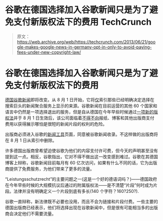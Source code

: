 # 谷歌在德国选择加入谷歌新闻只是为了避免支付新版权法下的费用 TechCrunch

> 原文：<https://web.archive.org/web/https://techcrunch.com/2013/06/21/google-makes-google-news-in-germany-opt-in-only-to-avoid-paying-fees-under-new-copyright-law/>

# 谷歌在德国选择加入谷歌新闻只是为了避免支付新版权法下的费用

[德国谷歌新闻](https://web.archive.org/web/20230131012526/https://news.google.de/)即将改变。从 8 月 1 日开始，它将[仅](https://web.archive.org/web/20230131012526/http://google-produkte.blogspot.de/2013/06/google-news-bleibt-offene-plattform-fuer-verlage.html)索引那些已经明确决定选择在搜索巨头的新闻聚合服务上显示的来源。谷歌新闻在目前运营的其他 60 个国家和语言中仍然是一项选择退出的服务，但是自从德国在今年早些时候通过[一项新的版权法](https://web.archive.org/web/20230131012526/https://techcrunch.com/2013/03/01/germany-passes-new-internet-copyright-law-after-watering-it-down-to-spare-google-from-having-to-pay/)并于 8 月 1 日生效后，该公司面临着[不得不向](https://web.archive.org/web/20230131012526/https://techcrunch.com/2013/01/30/leistungsschutzrecht-expert-hearing/)报纸、博客和其他出版商支付费用以获得展示哪怕是很短的新闻片段的权利的危险。

出版商必须进入谷歌的[新闻工具](https://web.archive.org/web/20230131012526/https://partnerdash.google.com/partnerdash/u/0/d/news)页面，同意被谷歌新闻收录。不这样做的出版商将在 8 月 1 日从索引中删除。

许多德国出版商曾希望迫使谷歌为他们的内容支付许可费，但今天的声明甚至没有提到这一点。相反，谷歌指出，它对不得不做出这一改变感到难过。谷歌在其德国博客上辩称，谷歌新闻目前每月有 60 亿次访问，如果有什么不同的话，它为出版商提供了免费服务，为他们带来了更多的流量。

“Leistungsschutzrecht”的主要问题之一(这是一个好的德语词吗？)——德国政府在今年早些时候的大规模抗议后通过的附属版权法——是不清楚“片段”何时成为片段。法律并没有明确定义一个片段到底有多长(140 个字符？160?250?).

谷歌一直辩称，新法律既不必要也没用，而且不会为链接和片段付费。一些主要的德国出版商已经表示，他们将选择出现在谷歌新闻中，但是很有可能相当多的出版商会决定他们不需要流量。